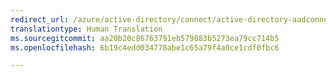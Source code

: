 ```yaml
---
redirect_url: /azure/active-directory/connect/active-directory-aadconnect
translationtype: Human Translation
ms.sourcegitcommit: aa20b20c86763791eb579883b5273ea79cc714b5
ms.openlocfilehash: 6b19c4edd034778abe1c65a79f4a0ce1cdf0fbc6

---
```




<!--HONumber=Jan17_HO3-->


